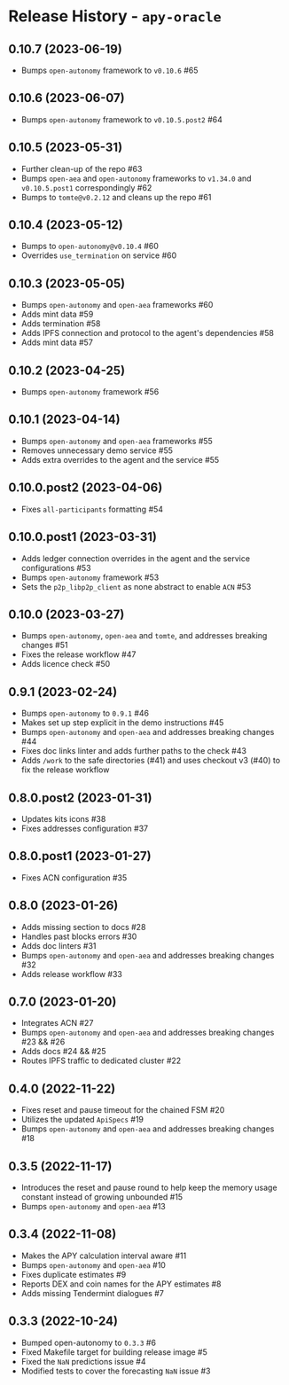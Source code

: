 # Release History - `apy-oracle`

## 0.10.7 (2023-06-19)

- Bumps `open-autonomy` framework to `v0.10.6` #65

## 0.10.6 (2023-06-07)

- Bumps `open-autonomy` framework to `v0.10.5.post2` #64

## 0.10.5 (2023-05-31)

- Further clean-up of the repo #63
- Bumps `open-aea` and `open-autonomy` frameworks to `v1.34.0` and `v0.10.5.post1` correspondingly #62
- Bumps to `tomte@v0.2.12` and cleans up the repo #61

## 0.10.4 (2023-05-12)

- Bumps to `open-autonomy@v0.10.4` #60
- Overrides `use_termination` on service #60 

## 0.10.3 (2023-05-05)

- Bumps `open-autonomy` and `open-aea` frameworks #60
- Adds mint data #59
- Adds termination #58
- Adds IPFS connection and protocol to the agent's dependencies #58 
- Adds mint data #57

## 0.10.2 (2023-04-25)

- Bumps `open-autonomy` framework #56

## 0.10.1 (2023-04-14)

- Bumps `open-autonomy` and `open-aea` frameworks #55
- Removes unnecessary demo service #55
- Adds extra overrides to the agent and the service #55

## 0.10.0.post2 (2023-04-06)

- Fixes `all-participants` formatting #54

## 0.10.0.post1 (2023-03-31)

- Adds ledger connection overrides in the agent and the service configurations #53
- Bumps `open-autonomy` framework #53
- Sets the `p2p_libp2p_client` as none abstract to enable `ACN` #53

## 0.10.0 (2023-03-27)

- Bumps `open-autonomy`, `open-aea` and `tomte`, and addresses breaking changes #51
- Fixes the release workflow #47
- Adds licence check #50


## 0.9.1 (2023-02-24)

- Bumps `open-autonomy` to `0.9.1` #46
- Makes set up step explicit in the demo instructions #45
- Bumps `open-autonomy` and `open-aea` and addresses breaking changes #44
- Fixes doc links linter and adds further paths to the check #43
- Adds `/work` to the safe directories (#41) and uses checkout v3 (#40) to fix the release workflow


## 0.8.0.post2 (2023-01-31)

- Updates kits icons #38
- Fixes addresses configuration #37


## 0.8.0.post1 (2023-01-27)

- Fixes ACN configuration #35


## 0.8.0 (2023-01-26)

- Adds missing section to docs #28
- Handles past blocks errors #30
- Adds doc linters #31
- Bumps `open-autonomy` and `open-aea` and addresses breaking changes #32
- Adds release workflow #33


## 0.7.0 (2023-01-20)

- Integrates ACN #27
- Bumps `open-autonomy` and `open-aea` and addresses breaking changes #23 && #26
- Adds docs #24 && #25
- Routes IPFS traffic to dedicated cluster #22


## 0.4.0 (2022-11-22)

- Fixes reset and pause timeout for the chained FSM #20
- Utilizes the updated `ApiSpecs` #19
- Bumps `open-autonomy` and `open-aea` and addresses breaking changes #18


## 0.3.5 (2022-11-17)

- Introduces the reset and pause round to help keep the memory usage constant instead of growing unbounded #15
- Bumps `open-autonomy` and `open-aea` #13


## 0.3.4 (2022-11-08)

- Makes the APY calculation interval aware #11
- Bumps `open-autonomy` and `open-aea` #10
- Fixes duplicate estimates #9
- Reports DEX and coin names for the APY estimates #8
- Adds missing Tendermint dialogues #7


## 0.3.3 (2022-10-24)

- Bumped open-autonomy to `0.3.3` #6
- Fixed Makefile target for building release image #5
- Fixed the `NaN` predictions issue #4
- Modified tests to cover the forecasting `NaN` issue #3
